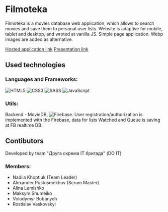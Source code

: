 # Filmoteka

Filmoteka is a movies database web application, which allows to search movies and save them to personal user lists. 
Website is adaptive for mobile, tablet and desktop, and wroted at vanilla JS.
Simple page application.
Webp images are added as alternative.

[Hosted application link](https://nadiakhoptiuk.github.io/filmoteka_project/)
[Presentation link](https://www.youtube.com/watch?t=938&v=m1Vv00u-r5c&feature=youtu.be)

## Used technologies

### Languages and Frameworks:
![HTML5](https://img.shields.io/badge/html5-%23E34F26.svg?style=for-the-badge&logo=html5&logoColor=white)
![CSS3](https://img.shields.io/badge/css3-%231572B6.svg?style=for-the-badge&logo=css3&logoColor=white)
![SASS](https://img.shields.io/badge/SASS-hotpink.svg?style=for-the-badge&logo=SASS&logoColor=white)
![JavaScript](https://img.shields.io/badge/javascript-%23323330.svg?style=for-the-badge&logo=javascript&logoColor=%23F7DF1E)

### Utils:
Backend - MovieDB, ![Firebase](https://img.shields.io/badge/Firebase-039BE5?style=for-the-badge&logo=Firebase&logoColor=white).
User registration/authorization is implemented with the Firebase, data for lists Watched and Queue is saving at FB realtime DB.

## Contibutors

Developed by team "Друга окрема ІТ бригада" (DO IT)

### Members:
- Nadiia Khoptiuk (Team Leader)
- Alexander Pustosmekhov (Scrum Master)
- Alina Lemishko
- Maksym Shumeiko
- Volodymyr Bobanych
- Rostislav Vaskovskyi
